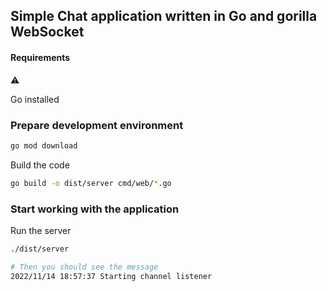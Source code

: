 

## Simple Chat application written in Go and gorilla WebSocket

#### Requirements
:warning: 

Go installed 

### Prepare development environment

```bash
go mod download
```
Build the code
```bash 
go build -o dist/server cmd/web/*.go
```

### Start working with the application 


Run the server
```bash
./dist/server 

# Then you should see the message
2022/11/14 18:57:37 Starting channel listener
```

